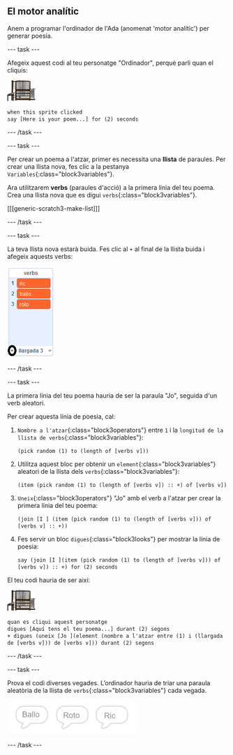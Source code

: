 ## El motor analític

Anem a programar l'ordinador de l'Ada (anomenat 'motor analític') per generar poesia.

\--- task \---

Afegeix aquest codi al teu personatge "Ordinador", perquè parli quan el cliquis:

![captura de pantalla](images/computer-sprite.png)

```blocks3
when this sprite clicked
say [Here is your poem...] for (2) seconds
```

\--- /task \---

\--- task \---

Per crear un poema a l'atzar, primer es necessita una **llista** de paraules. Per crear una llista nova, fes clic a la pestanya `Variables`{:class="block3variables"}.

Ara utilitzarem **verbs** (paraules d'acció) a la primera línia del teu poema. Crea una llista nova que es digui `verbs`{:class="block3variables"}.

[[[generic-scratch3-make-list]]]

\--- /task \---

\--- task \---

La teva llista nova estarà buida. Fes clic al `+` al final de la llista buida i afegeix aquests verbs:

![llista amb el + ressaltat](images/poetry-verbs-annotated.png)

\--- /task \---

\--- task \---

La primera línia del teu poema hauria de ser la paraula "Jo", seguida d'un verb aleatori.

Per crear aquesta línia de poesia, cal:

1. `Nombre a l'atzar`{:class="block3operators"} entre `1` i la `longitud de la llista de verbs`{:class="block3variables"}:
    
    ```blocks3
    (pick random (1) to (length of [verbs v]))
    ```

2. Utilitza aquest bloc per obtenir un `element`{:class="block3variables"} aleatori de la llista dels `verbs`{:class="block3variables"}:
    
    ```blocks3
    (item (pick random (1) to (length of [verbs v]) :: +) of [verbs v])
    ```

3. `Uneix`{:class="block3operators"} "Jo" amb el verb a l'atzar per crear la primera línia del teu poema:
    
    ```blocks3
    (join [I ] (item (pick random (1) to (length of [verbs v])) of [verbs v] :: +))
    ```

4. Fes servir un bloc `digues`{:class="block3looks"} per mostrar la línia de poesia:
    
    ```blocks3
    say (join [I ](item (pick random (1) to (length of [verbs v])) of [verbs v]) :: +) for (2) seconds
    ```

El teu codi hauria de ser així:

![personatge de l'ordinador](images/computer-sprite.png)

```blocks3
quan es cliqui aquest personatge
digues [Aquí tens el teu poema...] durant (2) segons
+ digues (uneix [Jo ](element (nombre a l'atzar entre (1) i (llargada de [verbs v])) de [verbs v])) durant (2) segons
```

\--- /task \---

\--- task \---

Prova el codi diverses vegades. L’ordinador hauria de triar una paraula aleatòria de la llista de `verbs`{:class="block3variables"} cada vegada.

![3 bombolles parlants dient coses diferents](images/poetry-random-test.png)

\--- /task \---